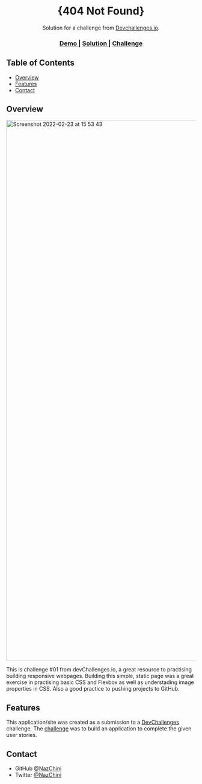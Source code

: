 <!-- Please update value in the {}  -->

<h1 align="center">{404 Not Found}</h1>

<div align="center">
   Solution for a challenge from  <a href="http://devchallenges.io" target="_blank">Devchallenges.io</a>.
</div>

<div align="center">
  <h3>
    <a href="https://{your-demo-link.your-domain}">
      Demo
    </a>
    <span> | </span>
    <a href="https://{your-url-to-the-solution}">
      Solution
    </a>
    <span> | </span>
    <a href="https://devchallenges.io/challenges/wBunSb7FPrIepJZAg0sY">
      Challenge
    </a>
  </h3>
</div>

<!-- TABLE OF CONTENTS -->

## Table of Contents

- [Overview](#overview)
- [Features](#features)
- [Contact](#contact)

<!-- OVERVIEW -->

## Overview

<img width="1437" alt="Screenshot 2022-02-23 at 15 53 43" src="https://user-images.githubusercontent.com/89296394/155344144-b41ffbff-bb60-4fe0-8344-b9a22295172a.png">

This is challenge #01 from devChallenges.io, a great resource to practising building responsive webpages. 
Building this simple, static page was a great exercise in practising basic CSS and Flexbox as well as understading image properties in CSS. 
Also a good practice to pushing projects to GitHub.


## Features

<!-- List the features of your application or follow the template. Don't share the figma file here :) -->

This application/site was created as a submission to a [DevChallenges](https://devchallenges.io/challenges) challenge. The [challenge](https://devchallenges.io/challenges/wBunSb7FPrIepJZAg0sY) was to build an application to complete the given user stories.


## Contact

- GitHub [@NazChini](https://{github.com/NazChini})
- Twitter [@NazChini](https://{twitter.com/NazChini})
